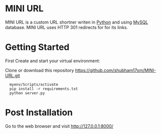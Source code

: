 # MINI URL 

MINI URL is a custom URL shortner writen in [Python](https://www.python.org/) and using [MySQL](https://www.mysql.com/) database. MINI URL uses HTTP 301 redirects for for its links.

# Getting Started

First Create and start your virtual environment:

Clone or download this repository
https://github.com/shubham17sm/MINI-URL.git

```
  myenv/Scripts/activate
  pip install -r requirements.txt
  python server.py

```
# Post Installation
Go to the web browser and visit http://127.0.0.1:8000/


